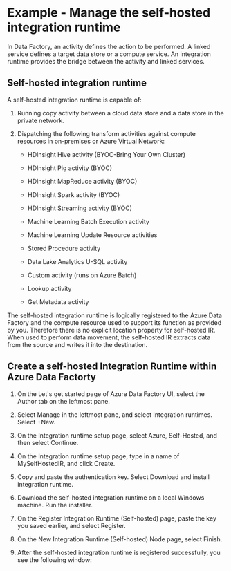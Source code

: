 # Example - Manage the self-hosted integration runtime

In Data Factory, an activity defines the action to be performed. A linked service defines a target data store or a compute service. An integration runtime provides the bridge between the activity and linked services.

## Self-hosted integration runtime
A self-hosted integration runtime is capable of:
1. Running copy activity between a cloud data store and a data store in the private network.
2. Dispatching the following transform activities against compute resources in on-premises or Azure Virtual Network:

    - HDInsight Hive activity (BYOC-Bring Your Own Cluster)

    - HDInsight Pig activity (BYOC)

    - HDInsight MapReduce activity (BYOC)

    - HDInsight Spark activity (BYOC)

    - HDInsight Streaming activity (BYOC)

    - Machine Learning Batch Execution activity

    - Machine Learning Update Resource activities

    - Stored Procedure activity

    - Data Lake Analytics U-SQL activity

    - Custom activity (runs on Azure Batch)

    - Lookup activity

    - Get Metadata activity

The self-hosted integration runtime is logically registered to the Azure Data Factory and the compute resource used to support its function as provided by you. Therefore there is no explicit location property for self-hosted IR. When used to perform data movement, the self-hosted IR extracts data from the source and writes it into the destination.

## Create a self-hosted Integration Runtime within Azure Data Factorty

1. On the Let's get started page of Azure Data Factory UI, select the Author tab on the leftmost pane.

2. Select Manage in the leftmost pane, and select Integration runtimes. Select +New.

3. On the Integration runtime setup page, select Azure, Self-Hosted, and then select Continue.

4. On the Integration runtime setup page, type in a name of MySelfHostedIR, and click Create.

5. Copy and paste the authentication key. Select Download and install integration runtime.

6. Download the self-hosted integration runtime on a local Windows machine. Run the installer.

7. On the Register Integration Runtime (Self-hosted) page, paste the key you saved earlier, and select Register.

8. On the New Integration Runtime (Self-hosted) Node page, select Finish.

9. After the self-hosted integration runtime is registered successfully, you see the following window:
